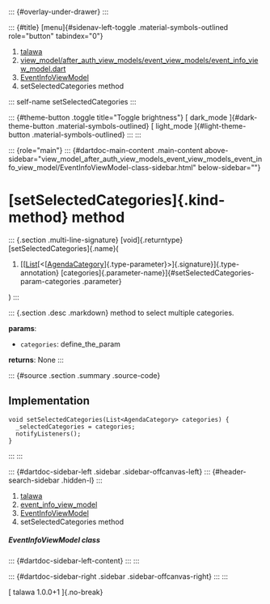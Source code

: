 ::: {#overlay-under-drawer}
:::

::: {#title}
[menu]{#sidenav-left-toggle .material-symbols-outlined role="button"
tabindex="0"}

1.  [talawa](../../index.html)
2.  [view_model/after_auth_view_models/event_view_models/event_info_view_model.dart](../../view_model_after_auth_view_models_event_view_models_event_info_view_model/)
3.  [EventInfoViewModel](../../view_model_after_auth_view_models_event_view_models_event_info_view_model/EventInfoViewModel-class.html)
4.  setSelectedCategories method

::: self-name
setSelectedCategories
:::

::: {#theme-button .toggle title="Toggle brightness"}
[ dark_mode ]{#dark-theme-button .material-symbols-outlined} [
light_mode ]{#light-theme-button .material-symbols-outlined}
:::
:::

::: {role="main"}
::: {#dartdoc-main-content .main-content above-sidebar="view_model_after_auth_view_models_event_view_models_event_info_view_model/EventInfoViewModel-class-sidebar.html" below-sidebar=""}
<div>

# [setSelectedCategories]{.kind-method} method

</div>

::: {.section .multi-line-signature}
[void]{.returntype} [setSelectedCategories]{.name}(

1.  [[[List](https://api.flutter.dev/flutter/dart-core/List-class.html)[\<[[AgendaCategory](../../models_events_event_agenda_category/AgendaCategory-class.html)]{.type-parameter}\>]{.signature}]{.type-annotation}
    [categories]{.parameter-name}]{#setSelectedCategories-param-categories
    .parameter}

)
:::

::: {.section .desc .markdown}
method to select multiple categories.

**params**:

-   `categories`: define_the_param

**returns**: None
:::

::: {#source .section .summary .source-code}
## Implementation

``` language-dart
void setSelectedCategories(List<AgendaCategory> categories) {
  _selectedCategories = categories;
  notifyListeners();
}
```
:::
:::

::: {#dartdoc-sidebar-left .sidebar .sidebar-offcanvas-left}
::: {#header-search-sidebar .hidden-l}
:::

1.  [talawa](../../index.html)
2.  [event_info_view_model](../../view_model_after_auth_view_models_event_view_models_event_info_view_model/)
3.  [EventInfoViewModel](../../view_model_after_auth_view_models_event_view_models_event_info_view_model/EventInfoViewModel-class.html)
4.  setSelectedCategories method

##### EventInfoViewModel class

::: {#dartdoc-sidebar-left-content}
:::
:::

::: {#dartdoc-sidebar-right .sidebar .sidebar-offcanvas-right}
:::
:::

[ talawa 1.0.0+1 ]{.no-break}
